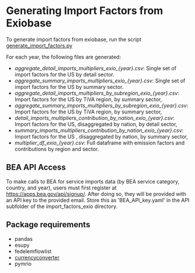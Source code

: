 # Generating Import Factors from Exiobase
To generate import factors from exiobase, run the script [generate_import_factors.py](generate_import_factors.py) 

For each year, the following files are generated:

- *aggregate_detail_imports_multipliers_exio_{year}.csv*: Single set of import factors for the US by detail sector.
- *aggregate_summary_imports_multipliers_exio_{year}.csv*: Single set of import factors for the US by summary sector.
- *aggregate_detail_imports_multipliers_by_subregion_exio_{year}.csv*: Import factors for the US by TiVA region, by summary sector, 
- *aggregate_summary_imports_multipliers_by_subregion_exio_{year}.csv*: Import factors for the US by TiVA region, by summary sector, 
- *detail_imports_multipliers_contribution_by_nation_exio_{year}.csv*: Import factors for the US, disaggregated by nation, by detail sector,
- *summary_imports_multipliers_contribution_by_nation_exio_{year}.csv*: Import factors for the US , disaggregated by nation, by summary sector, 
- *multiplier_df_exio_{year}.csv*: Full dataframe with emission factors and contributions by region and sector.

## BEA API Access
To make calls to BEA for service imports data (by BEA service category, country, and year), users must first register at https://apps.bea.gov/api/signup/. After doing so, they will be provided with an API key to the provided email. Store this as 'BEA_API_key.yaml' in the API subfolder of the import_factors_exio directory.

## Package requirements
- pandas
- esupy
- fedelemflowlist
- [currencyconverter](https://pypi.org/project/CurrencyConverter/)
- pymrio
